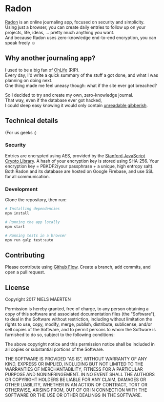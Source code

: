 # Radon

[Radon](https://radon.niels.me) is an online journaling app, focused on security and simplicity.  
Using just a browser, you can create daily entries to follow up on your projects, life, ideas, ... pretty much anything you want.  
And because Radon uses zero-knowledge end-to-end encryption, you can speak freely :relaxed:

## Why another journaling app?
I used to be a big fan of [OhLife](www.ohlife.com) (RIP).  
Every day, I'd write a quick summary of the stuff a got done, and what I was planning on doing next.  
One thing made me feel uneasy though: what if the site ever got breached?  

So I decided to try and create my own, zero-knowledge journal.  
That way, even if the database ever got hacked,  
I could sleep easy knowing it would only contain [unreadable gibberish](https://gist.github.com/nielsmaerten/48a64b1a8a7f603f585c7770e41654e9).

## Technical details
(For us geeks :)

### Security

Entries are encrypted using AES, provided by the [Stanford JavaScript Crypto Library](http://bitwiseshiftleft.github.io/sjcl/). A hash of your encryption key is stored using SHA-256. Your encryption key = PBKDF2(your passphrase + a unique, high entropy salt). Both Radon and its database are hosted on Google Firebase, and use SSL for all communication.

### Development

Clone the repository, then run:

```sh
# Installing dependencies
npm install

# Running the app locally
npm start

# Running tests in a browser
npm run gulp test:auto
```

## Contributing

Please contribute using [Github Flow](https://guides.github.com/introduction/flow/). Create a branch, add commits, and open a pull request.

## License

Copyright 2017 NIELS MAERTEN

Permission is hereby granted, free of charge, to any person obtaining a copy of this software and associated documentation files (the "Software"), to deal in the Software without restriction, including without limitation the rights to use, copy, modify, merge, publish, distribute, sublicense, and/or sell copies of the Software, and to permit persons to whom the Software is furnished to do so, subject to the following conditions:

The above copyright notice and this permission notice shall be included in all copies or substantial portions of the Software.

THE SOFTWARE IS PROVIDED "AS IS", WITHOUT WARRANTY OF ANY KIND, EXPRESS OR IMPLIED, INCLUDING BUT NOT LIMITED TO THE WARRANTIES OF MERCHANTABILITY, FITNESS FOR A PARTICULAR PURPOSE AND NONINFRINGEMENT. IN NO EVENT SHALL THE AUTHORS OR COPYRIGHT HOLDERS BE LIABLE FOR ANY CLAIM, DAMAGES OR OTHER LIABILITY, WHETHER IN AN ACTION OF CONTRACT, TORT OR OTHERWISE, ARISING FROM, OUT OF OR IN CONNECTION WITH THE SOFTWARE OR THE USE OR OTHER DEALINGS IN THE SOFTWARE.
